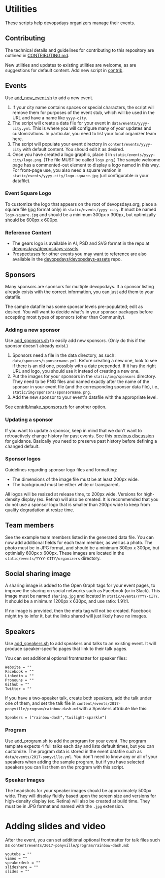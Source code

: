 # Utilities
These scripts help devopsdays organizers manage their events.

## Contributing

The technical details and guidelines for contributing to this repository are outlined in [CONTRIBUTING.md](../CONTRIBUTING.md).

New utilities and updates to existing utilities are welcome, as are suggestions for default content. Add new script in [contrib](contrib/).

## Events

Use [add_new_event.sh](add_new_event.sh) to add a new event.

1. If your city name contains spaces or special characters, the script will remove them for purposes of the event stub, which will be used in the URL and have a name like `yyyy-city`.
1. The script will create a data file for your event in `data/events/yyyy-city.yml`. This is where you will configure many of your updates and customizations. In particular, you need to list your local organizer team here.
1. The script will populate your event directory in `content/events/yyyy-city` with default content. You should edit it as desired.
1. Once you have created a logo graphic, place it in `static/events/yyyy-city/logo.png`. (The file MUST be called `logo.png`.) The sample welcome page has a commented-out element to display a logo named in this way. For front-page use, you also need a square version in `static/events/yyyy-city/logo-square.jpg` (url configurable in your datafile).

### Event Square Logo

To customize the logo that appears on the root of devopsdays.org, place a square file (jpg format only) in `static/events/yyyy-city`. It must be named `logo-square.jpg` and should be a minimum 300px x 300px, but optimizally should be 600px x 600px. 

### Reference Content

* The gears logo is available in AI, PSD and SVG format in the repo at [devopsdays/devopsdays-assets](https://github.com/devopsdays/devopsdays-assets)
* Prospectuses for other events you may want to reference are also available in the [devopsdays/devopsdays-assets](https://github.com/devopsdays/devopsdays-assets) repo.

## Sponsors

Many sponsors are sponsors for multiple devopsdays. If a sponsor listing already exists with the correct information, you can just add them to your datafile.

The sample datafile has some sponsor levels pre-populated; edit as desired. You will want to decide what's in your sponsor packages before accepting most types of sponsors (other than Community).

### Adding a new sponsor

Use [add_sponsors.sh](add_sponsors.sh) to easily add new sponsors. (Only do this if the sponsor doesn't already exist.)

1. Sponsors need a file in the data directory, as such: `data/sponsors/sponsorname.yml`. Before creating a new one, look to see if there is an old one, possibly with a date prepended. If it has the right URL and logo, you should use it instead of creating a new one.
1. Put the images for your sponsors in the `static/img/sponsors` directory. They need to be PNG files and named exactly after the name of the sponsor in your event file (and the corresponding sponsor data file), i.e., `static/img/sponsors/sponsorname.png`.
1. Add the new sponsor to your event's datafile with the appropriate level.

See [contrib/make_sponsors.rb](make_sponsors.rb) for another option.

### Updating a sponsor

If you want to update a sponsor, keep in mind that we don't want to retroactively change history for past events. See this [previous discussion](https://github.com/devopsdays/devopsdays-web/pull/503) for guidance. Basically you need to preserve past history before defining a changed default.

### Sponsor logos

Guidelines regarding sponsor logo files and formatting:

* The dimensions of the image file must be at least 200px wide.
* The background must be either white or transparent.

All logos will be resized at release time, to 200px wide. Versions for high-density display (ex. Retina) will also be created. It is recommended that you do not use a sponsor logo that is smaller than 200px wide to keep from quality degradation at resize time.

## Team members

See the example team members listed in the generated data file. You can now add additional fields for each team member, as well as a photo. The photo must be in JPG format, and should be a minimum 300px x 300px, but optimially 600px x 600px. These images are located in the `static/events/YYYY-CITY/organizers` directory.

## Social sharing image

A sharing image is added to the Open Graph tags for your event pages, to improve the sharing on social networks such as Facebook (or in Slack). This image must be named `sharing.jpg` and located in `static/events/YYYY-CITY`. It should be a minimum 1200px x 630px, and use ratio: 1.91:1.

If no image is provided, then the meta tag will not be created. Facebook might try to infer it, but the links shared will just likely have no images.

## Speakers

Use [add_speakers.sh](add_speakers.sh) to add speakers and talks to an existing event. It will produce speaker-specific pages that link to their talk pages.

You can set additional optional frontmatter for speaker files:

```
Website = ""
Facebook = ""
Linkedin = ""
Pronouns = ""
Github = ""
Twitter = ""
```

If you have a two-speaker talk, create both speakers, add the talk under one of them, and set the talk file in `content/events/2017-ponyville/program/rainbow-dash.md` with a Speakers attribute like this:

```
Speakers = ["rainbow-dash","twilight-sparkle"]
```

### Program

Use [add_program.sh](add_program.sh) to add the program for your event. The program template expects 4 full talks each day and lists default times, but you can customize. The program data is stored in the event datafile such as `data/events/2017-ponyville.yml`. You don't need to know any or all of your speakers when adding the sample program, but if you have selected speakers you can list them on the program with this script.


### Speaker Images
The headshots for your speaker images should be approximately 500px wide. They will display fluidly based upon the screen size and versions for high-density display (ex. Retina) will also be created at build time. They must be in JPG format and named with the `.jpg` extension.

# Adding slides and video

After the event, you can set additional optional frontmatter for talk files such as `content/events/2017-ponyville/program/rainbow-dash.md`:

```
youtube = ""
vimeo = ""
speakerdeck = ""
slideshare = ""
slides = ""
```
